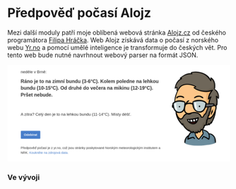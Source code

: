 # Předpověď počasí Alojz

Mezi další moduly patří moje oblíbená webová stránka [Alojz.cz](https://alojz.cz/brno) od českého programátora [Filipa Hráčka](https://filiph.net/). Web Alojz získává data o počasí z norského webu [Yr.no](https://www.yr.no/) a pomocí umělé inteligence je transformuje do českých vět. Pro tento web bude nutné navrhnout webový parser na formát JSON.

![](../media/aplikace/alojz.png)

### Ve vývoji